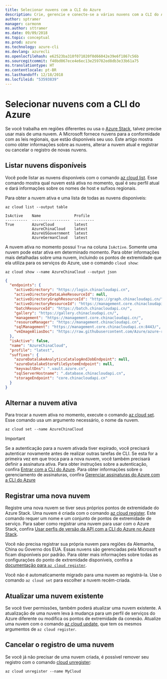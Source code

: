 ```yaml
---
title: Selecionar nuvens com a CLI do Azure
description: Crie, gerencie e conecte-se a várias nuvens com a CLI do Azure.
author: sptramer
manager: carmonm
ms.author: sttramer
ms.date: 09/09/2018
ms.topic: conceptual
ms.prod: azure
ms.technology: azure-cli
ms.devlang: azurecli
ms.openlocfilehash: e62523ba310f071020f0d66042e39e6f1867c56b
ms.sourcegitcommit: f40bd067ece4e6ec13e259782ed8db3e33b61a75
ms.translationtype: HT
ms.contentlocale: pt-BR
ms.lasthandoff: 12/18/2018
ms.locfileid: "53593839"
---
```

# <a name="select-clouds-with-the-azure-cli"></a>Selecionar nuvens com a CLI do Azure 

Se você trabalha em regiões diferentes ou usa o [Azure Stack](https://docs.microsoft.com/azure/azure-stack/user/), talvez precise usar mais de uma nuvem. A Microsoft fornece nuvens para a conformidade com as leis regionais, que estão disponíveis seu uso. Este artigo mostra como obter informações sobre as nuvens, alterar a nuvem atual e registrar ou cancelar o registro de novas nuvens.

## <a name="list-available-clouds"></a>Listar nuvens disponíveis

Você pode listar as nuvens disponíveis com o comando [az cloud list](/cli/azure/cloud#az-cloud-list). Esse comando mostra qual nuvem está ativa no momento, qual é seu perfil atual e dará informações sobre os nomes de host e sufixos regionais.

Para obter a nuvem ativa e uma lista de todas as nuvens disponíveis:

```azurecli-interactive
az cloud list --output table
```

```output
IsActive    Name               Profile
----------  -----------------  ---------
True        AzureCloud         latest
            AzureChinaCloud    latest
            AzureUSGovernment  latest
            AzureGermanCloud   latest
```

A nuvem ativa no momento possui `True` na coluna `IsActive`. Somente uma nuvem pode estar ativa em determinado momento. Para obter informações mais detalhadas sobre uma nuvem, incluindo os pontos de extremidade que ela utiliza para os serviços do Azure, use o comando `cloud show`:

```azurecli-interactive
az cloud show --name AzureChinaCloud --output json
```

```json
{
  "endpoints": {
    "activeDirectory": "https://login.chinacloudapi.cn",
    "activeDirectoryDataLakeResourceId": null,
    "activeDirectoryGraphResourceId": "https://graph.chinacloudapi.cn/",
    "activeDirectoryResourceId": "https://management.core.chinacloudapi.cn/",
    "batchResourceId": "https://batch.chinacloudapi.cn/",
    "gallery": "https://gallery.chinacloudapi.cn/",
    "management": "https://management.core.chinacloudapi.cn/",
    "resourceManager": "https://management.chinacloudapi.cn",
    "sqlManagement": "https://management.core.chinacloudapi.cn:8443/",
    "vmImageAliasDoc": "https://raw.githubusercontent.com/Azure/azure-rest-api-specs/master/arm-compute/quickstart-templates/aliases.json"
  },
  "isActive": false,
  "name": "AzureChinaCloud",
  "profile": "latest",
  "suffixes": {
    "azureDatalakeAnalyticsCatalogAndJobEndpoint": null,
    "azureDatalakeStoreFileSystemEndpoint": null,
    "keyvaultDns": ".vault.azure.cn",
    "sqlServerHostname": ".database.chinacloudapi.cn",
    "storageEndpoint": "core.chinacloudapi.cn"
  }
}
```

## <a name="switch-the-active-cloud"></a>Alternar a nuvem ativa

Para trocar a nuvem ativa no momento, execute o comando [az cloud set](/cli/azure/cloud#az-cloud-set). Esse comando usa um argumento necessário, o nome da nuvem.

```azurecli-interactive
az cloud set --name AzureChinaCloud
```

> [!IMPORTANT]
> Se a autenticação para a nuvem ativada tiver expirado, você precisará autenticar novamente antes de realizar outras tarefas de CLI. Se esta for a primeira vez em que troca para a nova nuvem, você também precisará definir a assinatura ativa.
> Para obter instruções sobre a autenticação, confira [Entrar com a CLI do Azure](authenticate-azure-cli.md). Para obter informações sobre o gerenciamento de assinaturas, confira [Gerenciar assinaturas do Azure com a CLI do Azure](manage-azure-subscriptions-azure-cli.md)

## <a name="register-a-new-cloud"></a>Registrar uma nova nuvem

Registre uma nova nuvem se tiver seus próprios pontos de extremidade do Azure Stack. Uma nuvem é criada com o comando [az cloud register](/cli/azure/cloud#az-cloud-register). Este comando requer um nome e um conjunto de pontos de extremidade de serviço. Para saber como registrar uma nuvem para usar com o Azure Stack, confira [Usar perfis de versão da API com a CLI do Azure no Azure Stack](/azure/azure-stack/user/azure-stack-version-profiles-azurecli2#connect-to-azure-stack).

Você não precisa registrar sua própria nuvem para regiões da Alemanha, China ou Governo dos EUA. Essas nuvens são gerenciadas pela Microsoft e ficam disponíveis por padrão.  Para obter mais informações sobre todas as configurações do ponto de extremidade disponíveis, confira a [documentação para `az cloud register`](/cli/azure/cloud#az-cloud-register).

Você não é automaticamente migrado para uma nuvem ao registrá-la. Use o comando `az cloud set` para escolher a nuvem recém-criada.

## <a name="update-an-existing-cloud"></a>Atualizar uma nuvem existente

Se você tiver permissões, também poderá atualizar uma nuvem existente. A atualização de uma nuvem leva à mudança para um perfil de serviços do Azure diferente ou modifica os pontos de extremidade da conexão.
Atualize uma nuvem com o comando [az cloud update](/cli/azure/cloud#az-cloud-update), que tem os mesmos argumentos de `az cloud register`.

## <a name="unregister-a-cloud"></a>Cancelar o registro de uma nuvem

Se você já não precisar de uma nuvem criada, é possível remover seu registro com o comando [cloud unregister](/cli/azure/cloud#az-cloud-unregister):

```azurecli-interactive
az cloud unregister --name MyCloud
```

